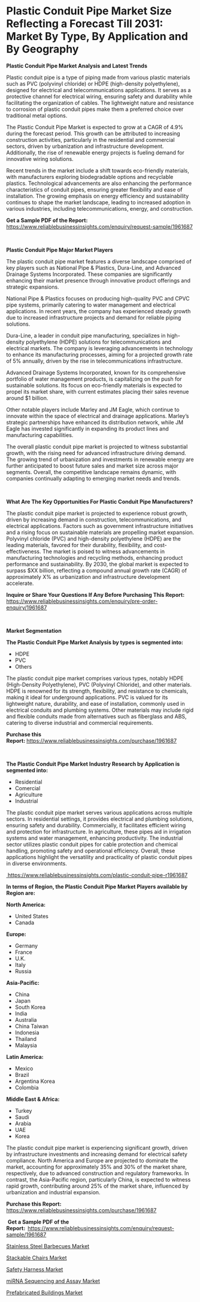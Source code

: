 <p><h1>Plastic Conduit Pipe Market Size Reflecting a Forecast Till 2031: Market By Type, By Application and By Geography</h1></p><p><strong>Plastic Conduit Pipe Market Analysis and Latest Trends</strong></p>
<p><p>Plastic conduit pipe is a type of piping made from various plastic materials such as PVC (polyvinyl chloride) or HDPE (high-density polyethylene), designed for electrical and telecommunications applications. It serves as a protective channel for electrical wiring, ensuring safety and durability while facilitating the organization of cables. The lightweight nature and resistance to corrosion of plastic conduit pipes make them a preferred choice over traditional metal options.</p><p>The Plastic Conduit Pipe Market is expected to grow at a CAGR of 4.9% during the forecast period. This growth can be attributed to increasing construction activities, particularly in the residential and commercial sectors, driven by urbanization and infrastructure development. Additionally, the rise of renewable energy projects is fueling demand for innovative wiring solutions. </p><p>Recent trends in the market include a shift towards eco-friendly materials, with manufacturers exploring biodegradable options and recyclable plastics. Technological advancements are also enhancing the performance characteristics of conduit pipes, ensuring greater flexibility and ease of installation. The growing emphasis on energy efficiency and sustainability continues to shape the market landscape, leading to increased adoption in various industries, including telecommunications, energy, and construction.</p></p>
<p><strong>Get a Sample PDF of the Report:&nbsp;</strong> <a href="https://www.reliablebusinessinsights.com/enquiry/request-sample/1961687?utm_campaign=75&utm_medium=2&utm_source=Github&utm_content=ia&utm_term=14112024&utm_id=plastic-conduit-pipe">https://www.reliablebusinessinsights.com/enquiry/request-sample/1961687</a></p>
<p>&nbsp;</p>
<p><strong>Plastic Conduit Pipe Major Market Players</strong></p>
<p><p>The plastic conduit pipe market features a diverse landscape comprised of key players such as National Pipe & Plastics, Dura-Line, and Advanced Drainage Systems Incorporated. These companies are significantly enhancing their market presence through innovative product offerings and strategic expansions.</p><p>National Pipe & Plastics focuses on producing high-quality PVC and CPVC pipe systems, primarily catering to water management and electrical applications. In recent years, the company has experienced steady growth due to increased infrastructure projects and demand for reliable piping solutions. </p><p>Dura-Line, a leader in conduit pipe manufacturing, specializes in high-density polyethylene (HDPE) solutions for telecommunications and electrical markets. The company is leveraging advancements in technology to enhance its manufacturing processes, aiming for a projected growth rate of 5% annually, driven by the rise in telecommunications infrastructure.</p><p>Advanced Drainage Systems Incorporated, known for its comprehensive portfolio of water management products, is capitalizing on the push for sustainable solutions. Its focus on eco-friendly materials is expected to propel its market share, with current estimates placing their sales revenue around $1 billion.</p><p>Other notable players include Marley and JM Eagle, which continue to innovate within the space of electrical and drainage applications. Marley’s strategic partnerships have enhanced its distribution network, while JM Eagle has invested significantly in expanding its product lines and manufacturing capabilities.</p><p>The overall plastic conduit pipe market is projected to witness substantial growth, with the rising need for advanced infrastructure driving demand. The growing trend of urbanization and investments in renewable energy are further anticipated to boost future sales and market size across major segments. Overall, the competitive landscape remains dynamic, with companies continually adapting to emerging market needs and trends.</p></p>
<p>&nbsp;</p>
<p><strong>What Are The Key Opportunities For Plastic Conduit Pipe Manufacturers?</strong></p>
<p><p>The plastic conduit pipe market is projected to experience robust growth, driven by increasing demand in construction, telecommunications, and electrical applications. Factors such as government infrastructure initiatives and a rising focus on sustainable materials are propelling market expansion. Polyvinyl chloride (PVC) and high-density polyethylene (HDPE) are the leading materials, favored for their durability, flexibility, and cost-effectiveness. The market is poised to witness advancements in manufacturing technologies and recycling methods, enhancing product performance and sustainability. By 2030, the global market is expected to surpass $XX billion, reflecting a compound annual growth rate (CAGR) of approximately X% as urbanization and infrastructure development accelerate.</p></p>
<p><strong>Inquire or Share Your Questions If Any Before Purchasing This Report:</strong> <a href="https://www.reliablebusinessinsights.com/enquiry/pre-order-enquiry/1961687?utm_campaign=75&utm_medium=2&utm_source=Github&utm_content=ia&utm_term=14112024&utm_id=plastic-conduit-pipe">https://www.reliablebusinessinsights.com/enquiry/pre-order-enquiry/1961687</a></p>
<p>&nbsp;</p>
<p><strong>Market Segmentation</strong></p>
<p><strong>The Plastic Conduit Pipe Market Analysis by types is segmented into:</strong></p>
<p><ul><li>HDPE</li><li>PVC</li><li>Others</li></ul></p>
<p><p>The plastic conduit pipe market comprises various types, notably HDPE (High-Density Polyethylene), PVC (Polyvinyl Chloride), and other materials. HDPE is renowned for its strength, flexibility, and resistance to chemicals, making it ideal for underground applications. PVC is valued for its lightweight nature, durability, and ease of installation, commonly used in electrical conduits and plumbing systems. Other materials may include rigid and flexible conduits made from alternatives such as fiberglass and ABS, catering to diverse industrial and commercial requirements.</p></p>
<p><strong>Purchase this Report:&nbsp;</strong><a href="https://www.reliablebusinessinsights.com/purchase/1961687?utm_campaign=75&utm_medium=2&utm_source=Github&utm_content=ia&utm_term=14112024&utm_id=plastic-conduit-pipe">https://www.reliablebusinessinsights.com/purchase/1961687</a></p>
<p>&nbsp;</p>
<p><strong>The Plastic Conduit Pipe Market Industry Research by Application is segmented into:</strong></p>
<p><ul><li>Residential</li><li>Comercial</li><li>Agriculture</li><li>Industrial</li></ul></p>
<p><p>The plastic conduit pipe market serves various applications across multiple sectors. In residential settings, it provides electrical and plumbing solutions, ensuring safety and durability. Commercially, it facilitates efficient wiring and protection for infrastructure. In agriculture, these pipes aid in irrigation systems and water management, enhancing productivity. The industrial sector utilizes plastic conduit pipes for cable protection and chemical handling, promoting safety and operational efficiency. Overall, these applications highlight the versatility and practicality of plastic conduit pipes in diverse environments.</p></p>
<p><a href="https://www.reliablebusinessinsights.com/plastic-conduit-pipe-r1961687?utm_campaign=75&utm_medium=2&utm_source=Github&utm_content=ia&utm_term=14112024&utm_id=plastic-conduit-pipe">&nbsp;https://www.reliablebusinessinsights.com/plastic-conduit-pipe-r1961687</a></p>
<p><strong>In terms of Region, the Plastic Conduit Pipe Market Players available by Region are:</strong></p>
<p>
    <p> <strong> North America: </strong>
        <ul>
            <li>United States</li>
            <li>Canada</li>
        </ul>
        </p> 
    <p> <strong> Europe: </strong>
        <ul>
            <li>Germany</li>
            <li>France</li>
            <li>U.K.</li>
            <li>Italy</li>
            <li>Russia</li>
        </ul>
        </p> 
    <p> <strong> Asia-Pacific: </strong>
        <ul>
            <li>China</li>
            <li>Japan</li>
            <li>South Korea</li>
            <li>India</li>
            <li>Australia</li>
            <li>China Taiwan</li>
            <li>Indonesia</li>
            <li>Thailand</li>
            <li>Malaysia</li>
        </ul>
        </p> 
    <p> <strong> Latin America: </strong>
        <ul>
            <li>Mexico</li>
            <li>Brazil</li>
            <li>Argentina Korea</li>
            <li>Colombia</li>
        </ul>
        </p> 
    <p> <strong> Middle East & Africa: </strong>
        <ul>
            <li>Turkey</li>
            <li>Saudi</li>
            <li>Arabia</li>
            <li>UAE</li>
            <li>Korea</li>
        </ul>
    </p>
    </p>
<p><p>The plastic conduit pipe market is experiencing significant growth, driven by infrastructure investments and increasing demand for electrical safety compliance. North America and Europe are projected to dominate the market, accounting for approximately 35% and 30% of the market share, respectively, due to advanced construction and regulatory frameworks. In contrast, the Asia-Pacific region, particularly China, is expected to witness rapid growth, contributing around 25% of the market share, influenced by urbanization and industrial expansion.</p></p>
<p><strong>Purchase this Report: </strong><a href="https://www.reliablebusinessinsights.com/purchase/1961687?utm_campaign=75&utm_medium=2&utm_source=Github&utm_content=ia&utm_term=14112024&utm_id=plastic-conduit-pipe">https://www.reliablebusinessinsights.com/purchase/1961687</a></p>
<p>&nbsp;<strong>Get a Sample PDF of the Report:&nbsp;&nbsp;</strong><a href="https://www.reliablebusinessinsights.com/enquiry/request-sample/1961687?utm_campaign=75&utm_medium=2&utm_source=Github&utm_content=ia&utm_term=14112024&utm_id=plastic-conduit-pipe">https://www.reliablebusinessinsights.com/enquiry/request-sample/1961687</a></p>
<p><strong></strong></p>
<p><p><a href="https://www.linkedin.com/pulse/global-stainless-steel-barbecues-market-forecast-2024-2031-trends-6du1f?utm_campaign=75&utm_medium=2&utm_source=Github&utm_content=ia&utm_term=14112024&utm_id=plastic-conduit-pipe">Stainless Steel Barbecues Market</a></p><p><a href="https://www.linkedin.com/pulse/stackable-chairs-market-investigation-industry-evolution-forecast-ucnzf?utm_campaign=75&utm_medium=2&utm_source=Github&utm_content=ia&utm_term=14112024&utm_id=plastic-conduit-pipe">Stackable Chairs Market</a></p><p><a href="https://www.linkedin.com/pulse/exploring-safety-harness-market-dynamics-global-trends-future-zq3uf?utm_campaign=75&utm_medium=2&utm_source=Github&utm_content=ia&utm_term=14112024&utm_id=plastic-conduit-pipe">Safety Harness Market</a></p><p><a href="https://issuu.com/reportprime-2/docs/mirna-sequencing-and-assay-market-s_626bd13996d752?utm_campaign=75&utm_medium=2&utm_source=Github&utm_content=ia&utm_term=14112024&utm_id=plastic-conduit-pipe">miRNA Sequencing and Assay Market</a></p><p><a href="https://issuu.com/reportprime-2/docs/prefabricated-buildings-market-size_b7ae80fd5d849d?utm_campaign=75&utm_medium=2&utm_source=Github&utm_content=ia&utm_term=14112024&utm_id=plastic-conduit-pipe">Prefabricated Buildings Market</a></p></p>